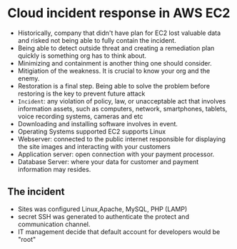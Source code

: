 # Cloud incident response in AWS EC2

- Historically, company that didn't have plan for EC2 lost valuable data and risked not being able to fully contain the incident.
- Being able to detect outside threat and creating a remediation plan quickly is something org has to think about.
- Minimizing and containment is another thing one should consider. 
- Mitigiation of the weakness. It is crucial to know your org and the enemy. 
- Restoration is a final step. Being able to solve the problem before restoring is the key to prevent future attack
- `Incident`: any violation of policy, law, or unacceptable act that involves information assets, such as computers, network, smartphones, tablets, voice recording systems, cameras and etc
- Downloading and installing software involves in event. 
- Operating Systems supported EC2 supports Linux
- Webserver: connected to the public internet responsible for displaying the site images and interacting with your customers
- Application server: open connection with your payment processor.
- Database Server: where your data for customer and payment information may resides.
## The incident
- Sites was configured Linux,Apache, MySQL, PHP (LAMP)
- secret SSH was generated to authenticate the protect and communication channel.
- IT management decide that default account for developers would be "root"
